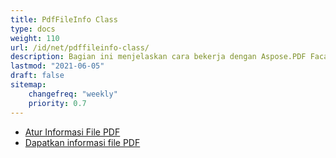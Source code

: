 ```yaml
---
title: PdfFileInfo Class
type: docs
weight: 110
url: /id/net/pdffileinfo-class/
description: Bagian ini menjelaskan cara bekerja dengan Aspose.PDF Facades menggunakan PdfFileInfo Class.
lastmod: "2021-06-05"
draft: false
sitemap:
    changefreq: "weekly"
    priority: 0.7
---
```


- [Atur Informasi File PDF](/pdf/id/net/set-pdf-file-information/)
- [Dapatkan informasi file PDF](/pdf/id/net/get-pdf-file-information/)